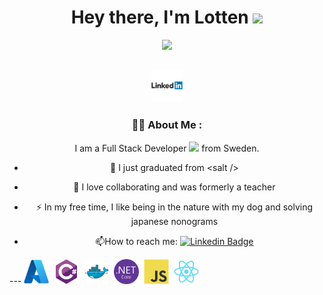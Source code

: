 

<div id="header" align="center">
    <h1>
  Hey there, I'm Lotten
  <img src="https://media.giphy.com/media/hvRJCLFzcasrR4ia7z/giphy.gif" width="30px"/>
</h1>
  <img src="https://camo.githubusercontent.com/af08f11d5bbe17381b1357ebcd0a347e312fc921837d66e32b19b7ff686d6542/68747470733a2f2f6d656469612e67697068792e636f6d2f6d656469612f6870586448506646493577544142644478392f67697068792e676966"/>

<a href="https://www.linkedin.com/in/lotten-wester/"><img src="https://github.com/devicons/devicon/blob/master/icons/linkedin/linkedin-original-wordmark.svg" height="50" width="50" /></a>
---

### :woman_technologist: About Me :
I am a Full Stack Developer <img src="https://media.giphy.com/media/WUlplcMpOCEmTGBtBW/giphy.gif" width="30"> from Sweden.
- :telescope: I just graduated from &lt;salt /&gt;

- :seedling: I love collaborating and was formerly a teacher

- :zap: In my free time, I like being in the nature with my dog and solving japanese nonograms

- :mailbox:How to reach me: [![Linkedin Badge](https://img.shields.io/badge/-kakbar-blue?style=flat&logo=Linkedin&logoColor=white)]([https://www.linkedin.com/in/lotten-wester])
</div>
---
<img src="https://github.com/devicons/devicon/blob/master/icons/azure/azure-original.svg" title="Azure" alt="Azure" width="40" height="40"/>&nbsp;
<img src=" https://github.com/devicons/devicon/blob/master/icons/csharp/csharp-original.svg" title="c#" alt="c#" width="40" height="40"/>&nbsp;
<img src="https://github.com/devicons/devicon/blob/master/icons/docker/docker-original.svg" title="Docker" alt="Docker" width="40" height="40"/>&nbsp;
<img src="https://github.com/devicons/devicon/blob/master/icons/dotnetcore/dotnetcore-original.svg" title=".NET Core" alt=".NET Core" width="40" height="40"/>&nbsp;
<img src="https://github.com/devicons/devicon/blob/master/icons/javascript/javascript-original.svg" title="Javascript" alt="Javascript" width="40" height="40"/>&nbsp;
<img src="https://github.com/devicons/devicon/blob/master/icons/react/react-original.svg" title="React" alt="React" width="40" height="40"/>&nbsp;

<!--
**tamtaram/tamtaram** is a ✨ _special_ ✨ repository because its `README.md` (this file) appears on your GitHub profile.

Here are some ideas to get you started:

- 🔭 I’m currently working on ...
- 🌱 I’m currently learning ...
- 👯 I’m looking to collaborate on ...
- 🤔 I’m looking for help with ...
- 💬 Ask me about ...
- 📫 How to reach me: ...
- 😄 Pronouns: ...
- ⚡ Fun fact: ...
-->
